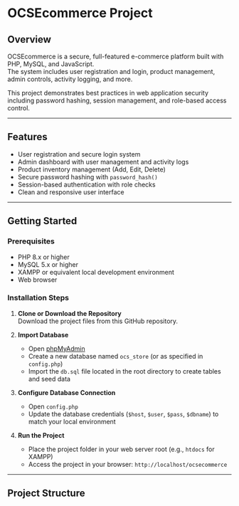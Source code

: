 # OCSEcommerce Project

## Overview
OCSEcommerce is a secure, full-featured e-commerce platform built with PHP, MySQL, and JavaScript.  
The system includes user registration and login, product management, admin controls, activity logging, and more.  

This project demonstrates best practices in web application security including password hashing, session management, and role-based access control.

---

## Features
- User registration and secure login system  
- Admin dashboard with user management and activity logs  
- Product inventory management (Add, Edit, Delete)  
- Secure password hashing with `password_hash()`  
- Session-based authentication with role checks  
- Clean and responsive user interface  

---

## Getting Started

### Prerequisites
- PHP 8.x or higher  
- MySQL 5.x or higher  
- XAMPP or equivalent local development environment  
- Web browser  

### Installation Steps

1. **Clone or Download the Repository**  
   Download the project files from this GitHub repository.

2. **Import Database**  
   - Open [phpMyAdmin](http://localhost/phpmyadmin)  
   - Create a new database named `ocs_store` (or as specified in `config.php`)  
   - Import the `db.sql` file located in the root directory to create tables and seed data

3. **Configure Database Connection**  
   - Open `config.php`  
   - Update the database credentials (`$host`, `$user`, `$pass`, `$dbname`) to match your local environment

4. **Run the Project**  
   - Place the project folder in your web server root (e.g., `htdocs` for XAMPP)  
   - Access the project in your browser: `http://localhost/ocsecommerce`

---

## Project Structure

